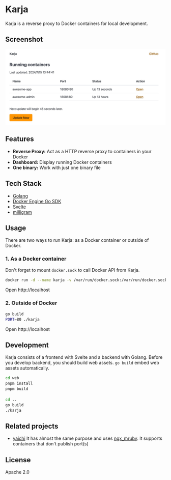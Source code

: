 # Karja

Karja is a reverse proxy to Docker containers for local development.

## Screenshot

![Dashboard](assets/dashboard.jpg)

## Features

- **Reverse Proxy:** Act as a HTTP reverse proxy to containers in your Docker
- **Dashboard:** Display running Docker containers
- **One binary:** Work with just one binary file

## Tech Stack

- [Golang](https://go.dev/)
- [Docker Engine Go SDK](https://docs.docker.com/engine/api/sdk/)
- [Svelte](https://svelte.dev/)
- [milligram](https://milligram.io/)

## Usage

There are two ways to run Karja: as a Docker container or outside of Docker.

### 1. As a Docker container

Don't forget to mount `docker.sock` to call Docker API from Karja.

```bash
docker run -d --name karja -v /var/run/docker.sock:/var/run/docker.sock -p 80:9000 mtgto/karja
```

Open http://localhost

### 2. Outside of Docker

```bash
go build
PORT=80 ./karja
```

Open http://localhost

## Development

Karja consists of a frontend with Svelte and a backend with Golang.
Before you develop backend, you should build web assets.
`go build` embed web assets automatically.

```bash
cd web
pnpm install
pnpm build

cd ..
go build
./karja
```

## Related projects

- [yaichi](https://github.com/mtsmfm/yaichi) It has almost the same purpose and uses [ngx_mruby](https://ngx.mruby.org/). It supports containers that don't publish port(s)

## License

Apache 2.0
